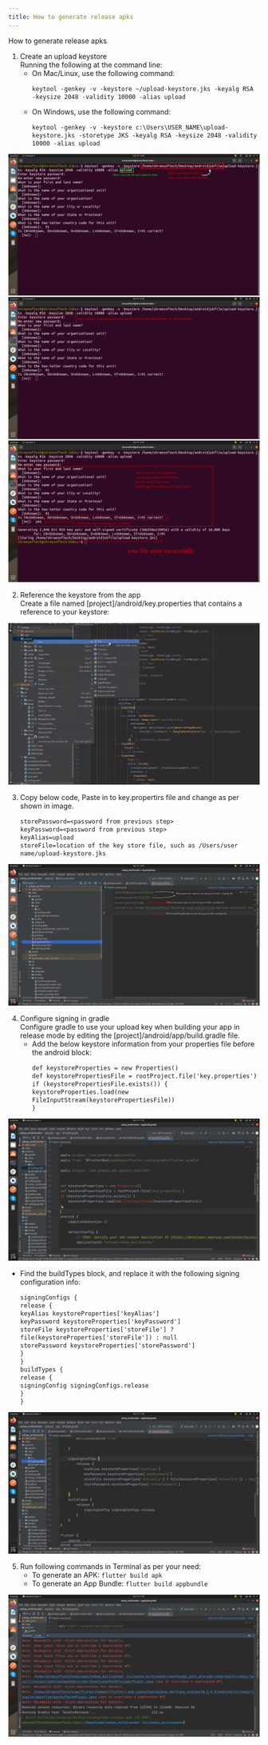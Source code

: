 ```yaml
---
title: How to generate release apks
---
```


How to generate release apks

1. Create an upload keystore  
   Running the following at the command line:
   - On Mac/Linux, use the following command: 
     ```
     keytool -genkey -v -keystore ~/upload-keystore.jks -keyalg RSA -keysize 2048 -validity 10000 -alias upload
     ```
   - On Windows, use the following command:
     ```
     keytool -genkey -v -keystore c:\Users\USER_NAME\upload-keystore.jks -storetype JKS -keyalg RSA -keysize 2048 -validity 10000 -alias upload
     ```

![eShop](/img/modifyPath.png)
![eShop](/img/remeberPassword.png)
![eShop](/img/success.png)

2. Reference the keystore from the app  
   Create a file named [project]/android/key.properties that contains a reference to your keystore:

![eShop](/img/createfile.png)

3. Copy below code, Paste in to key.propertirs file and change as per shown in image.
   ```
   storePassword=<password from previous step>
   keyPassword=<password from previous step>
   keyAlias=upload 
   storeFile=location of the key store file, such as /Users/user name/upload-keystore.jks
   ```

![eShop](/img/setPath.png)

4. Configure signing in gradle  
   Configure gradle to use your upload key when building your app in release mode by editing the [project]/android/app/build.gradle file.
   - Add the below keystore information from your properties file before the android block:
     ```
     def keystoreProperties = new Properties()
     def keystorePropertiesFile = rootProject.file('key.properties')
     if (keystorePropertiesFile.exists()) {
     keystoreProperties.load(new FileInputStream(keystorePropertiesFile))
     }
     ```

![eShop](/img/codeBlock1.png)

   - Find the buildTypes block, and replace it with the following signing configuration info:
     ```
     signingConfigs {
     release {
     keyAlias keystoreProperties['keyAlias']
     keyPassword keystoreProperties['keyPassword']
     storeFile keystoreProperties['storeFile'] ? file(keystoreProperties['storeFile']) : null
     storePassword keystoreProperties['storePassword']
     }
     }
     buildTypes {
     release {
     signingConfig signingConfigs.release
     }
     }
     ```

![eShop](/img/codeBlock2.png)

5. Run following commands in Terminal as per your need:
   - To generate an APK: `flutter build apk`
   - To generate an App Bundle: `flutter build appbundle`

![eShop](/img/generateAPK.png) 
